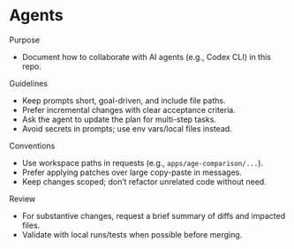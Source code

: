 # Agents

Purpose
- Document how to collaborate with AI agents (e.g., Codex CLI) in this repo.

Guidelines
- Keep prompts short, goal-driven, and include file paths.
- Prefer incremental changes with clear acceptance criteria.
- Ask the agent to update the plan for multi-step tasks.
- Avoid secrets in prompts; use env vars/local files instead.

Conventions
- Use workspace paths in requests (e.g., `apps/age-comparison/...`).
- Prefer applying patches over large copy-paste in messages.
- Keep changes scoped; don’t refactor unrelated code without need.

Review
- For substantive changes, request a brief summary of diffs and impacted files.
- Validate with local runs/tests when possible before merging.

